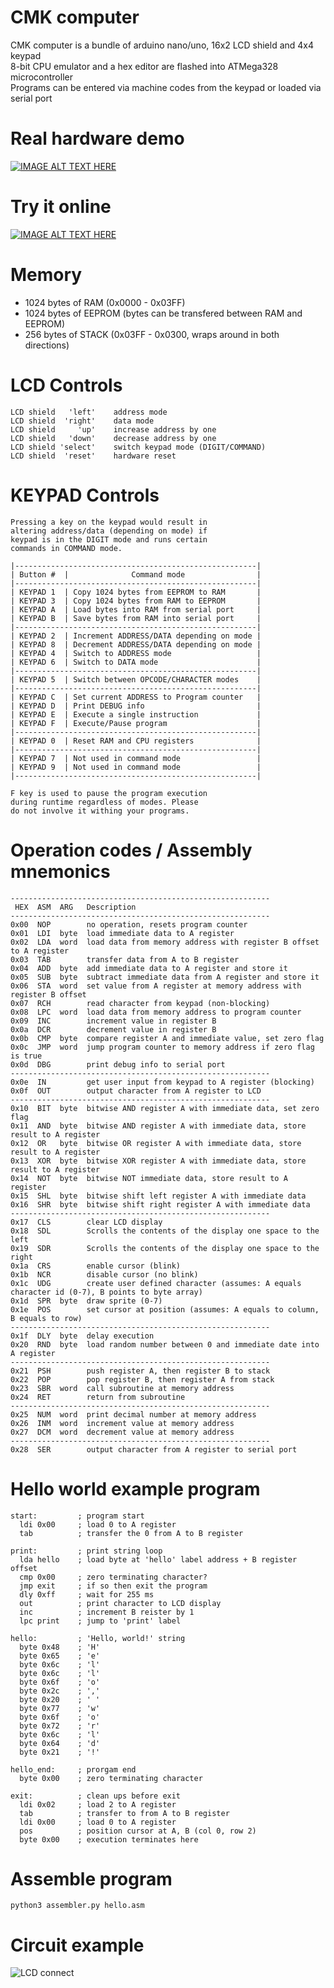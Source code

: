 # CMK computer
CMK computer is a bundle of arduino nano/uno, 16x2 LCD shield and 4x4 keypad<br>
8-bit CPU emulator and a hex editor are flashed into ATMega328 microcontroller<br>
Programs can be entered via machine codes from the keypad or loaded via serial port<br>

# Real hardware demo
[![IMAGE ALT TEXT HERE](https://img.youtube.com/vi/TxqrLR-Gv6s/0.jpg)](https://youtu.be/TxqrLR-Gv6s)

# Try it online
[![IMAGE ALT TEXT HERE](https://raw.githubusercontent.com/maksimKorzh/cmk-computer-2/main/Keypad_connect.png?token=AIFH42PHZAH27XM37VCJ2NDBPQDDO)](https://maksimkorzh.github.io/cmk-computer-2/)


# Memory
 - 1024 bytes of RAM (0x0000 - 0x03FF)
 - 1024 bytes of EEPROM (bytes can be transfered between RAM and EEPROM)
 -  256 bytes of STACK (0x03FF - 0x0300, wraps around in both directions)

# LCD Controls
    LCD shield   'left'    address mode
    LCD shield  'right'    data mode
    LCD shield     'up'    increase address by one
    LCD shield   'down'    decrease address by one
    LCD shield 'select'    switch keypad mode (DIGIT/COMMAND)
    LCD shield  'reset'    hardware reset

# KEYPAD Controls
    Pressing a key on the keypad would result in
    altering address/data (depending on mode) if
    keypad is in the DIGIT mode and runs certain
    commands in COMMAND mode.
    
    |------------------------------------------------------|
    | Button #  |              Command mode                |
    |------------------------------------------------------|
    | KEYPAD 1  | Copy 1024 bytes from EEPROM to RAM       |
    | KEYPAD 3  | Copy 1024 bytes from RAM to EEPROM       |
    | KEYPAD A  | Load bytes into RAM from serial port     |
    | KEYPAD B  | Save bytes from RAM into serial port     |
    |------------------------------------------------------|
    | KEYPAD 2  | Increment ADDRESS/DATA depending on mode |
    | KEYPAD 8  | Decrement ADDRESS/DATA depending on mode |
    | KEYPAD 4  | Switch to ADDRESS mode                   |
    | KEYPAD 6  | Switch to DATA mode                      |
    |------------------------------------------------------|
    | KEYPAD 5  | Switch between OPCODE/CHARACTER modes    |
    |------------------------------------------------------|
    | KEYPAD C  | Set current ADDRESS to Program counter   |
    | KEYPAD D  | Print DEBUG info                         |
    | KEYPAD E  | Execute a single instruction             |
    | KEYPAD F  | Execute/Pause program                    |
    |------------------------------------------------------|
    | KEYPAD 0  | Reset RAM and CPU registers              |
    |------------------------------------------------------|
    | KEYPAD 7  | Not used in command mode                 |
    | KEYPAD 9  | Not used in command mode                 |
    |------------------------------------------------------|
    
    F key is used to pause the program execution
    during runtime regardless of modes. Please
    do not involve it withing your programs.

# Operation codes / Assembly mnemonics
    ----------------------------------------------------------
     HEX  ASM  ARG   Description
    ----------------------------------------------------------
    0x00  NOP        no operation, resets program counter
    0x01  LDI  byte  load immediate data to A register
    0x02  LDA  word  load data from memory address with register B offset to A register
    0x03  TAB        transfer data from A to B register
    0x04  ADD  byte  add immediate data to A register and store it
    0x05  SUB  byte  subtract immediate data from A register and store it
    0x06  STA  word  set value from A register at memory address with register B offset
    0x07  RCH        read character from keypad (non-blocking)
    0x08  LPC  word  load data from memory address to program counter
    0x09  INC        increment value in register B
    0x0a  DCR        decrement value in register B
    0x0b  CMP  byte  compare register A and immediate value, set zero flag
    0x0c  JMP  word  jump program counter to memory address if zero flag is true
    0x0d  DBG        print debug info to serial port
    ----------------------------------------------------------
    0x0e  IN         get user input from keypad to A register (blocking)
    0x0f  OUT        output character from A register to LCD
    ----------------------------------------------------------
    0x10  BIT  byte  bitwise AND register A with immediate data, set zero flag
    0x11  AND  byte  bitwise AND register A with immediate data, store result to A register
    0x12  OR   byte  bitwise OR register A with immediate data, store result to A register
    0x13  XOR  byte  bitwise XOR register A with immediate data, store result to A register
    0x14  NOT  byte  bitwise NOT immediate data, store result to A register
    0x15  SHL  byte  bitwise shift left register A with immediate data
    0x16  SHR  byte  bitwise shift right register A with immediate data
    ----------------------------------------------------------
    0x17  CLS        clear LCD display
    0x18  SDL        Scrolls the contents of the display one space to the left
    0x19  SDR        Scrolls the contents of the display one space to the right
    0x1a  CRS        enable cursor (blink)
    0x1b  NCR        disable cursor (no blink)
    0x1c  UDG        create user defined character (assumes: A equals character id (0-7), B points to byte array)
    0x1d  SPR  byte  draw sprite (0-7)
    0x1e  POS        set cursor at position (assumes: A equals to column, B equals to row)
    ----------------------------------------------------------
    0x1f  DLY  byte  delay execution
    0x20  RND  byte  load random number between 0 and immediate date into A register
    ----------------------------------------------------------
    0x21  PSH        push register A, then register B to stack
    0x22  POP        pop register B, then register A from stack
    0x23  SBR  word  call subroutine at memory address
    0x24  RET        return from subroutine
    ----------------------------------------------------------
    0x25  NUM  word  print decimal number at memory address
    0x26  INM  word  increment value at memory address
    0x27  DCM  word  decrement value at memory address
    ----------------------------------------------------------
    0x28  SER        output character from A register to serial port

# Hello world example program
    start:         ; program start
      ldi 0x00     ; load 0 to A register
      tab          ; transfer the 0 from A to B register

    print:         ; print string loop
      lda hello    ; load byte at 'hello' label address + B register offset
      cmp 0x00     ; zero terminating character?
      jmp exit     ; if so then exit the program
      dly 0xff     ; wait for 255 ms
      out          ; print character to LCD display
      inc          ; increment B reister by 1
      lpc print    ; jump to 'print' label

    hello:         ; 'Hello, world!' string
      byte 0x48    ; 'H'
      byte 0x65    ; 'e'
      byte 0x6c    ; 'l'
      byte 0x6c    ; 'l'
      byte 0x6f    ; 'o'
      byte 0x2c    ; ','
      byte 0x20    ; ' '
      byte 0x77    ; 'w'
      byte 0x6f    ; 'o'
      byte 0x72    ; 'r'
      byte 0x6c    ; 'l'
      byte 0x64    ; 'd'
      byte 0x21    ; '!'
      
    hello_end:     ; prorgam end
      byte 0x00    ; zero terminating character

    exit:          ; clean ups before exit
      ldi 0x02     ; load 2 to A register
      tab          ; transfer to from A to B register
      ldi 0x00     ; load 0 to A register
      pos          ; position cursor at A, B (col 0, row 2)
      byte 0x00    ; execution terminates here

# Assemble program
    python3 assembler.py hello.asm

# Circuit example
![LCD connect](https://raw.githubusercontent.com/maksimKorzh/cmk-computer/main/LCD_connect.png?token=AIFH42ONBYZL4KWSQ5HZGL3BPQDE4)

